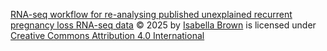 <a href="https://github.com/bbrown2371/RNA-seq-workflow-for-unexplained-Recurrent-Pregnancy-Loss-uRPL-.git">RNA-seq workflow for re-analysing published unexplained recurrent pregnancy loss RNA-seq data</a> © 2025 by <a href="https://github.com/bbrown2371">Isabella Brown</a> is licensed under <a href="https://creativecommons.org/licenses/by/4.0/">Creative Commons Attribution 4.0 International</a><img src="https://mirrors.creativecommons.org/presskit/icons/cc.svg" alt="" style="max-width: 1em;max-height:1em;margin-left: .2em;"><img src="https://mirrors.creativecommons.org/presskit/icons/by.svg" alt="" style="max-width: 1em;max-height:1em;margin-left: .2em;">
